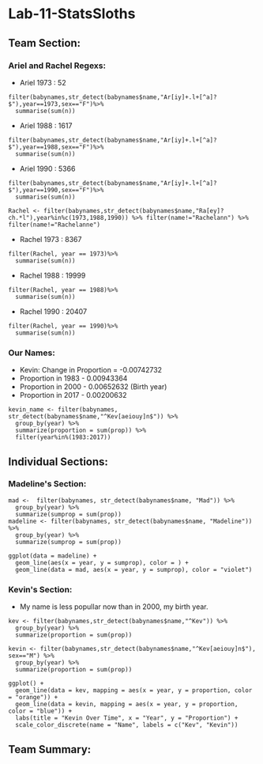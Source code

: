 # Lab-11-StatsSloths

## Team Section:
### Ariel and Rachel Regexs:
* Ariel 1973 : 52
```{r}
filter(babynames,str_detect(babynames$name,"Ar[iy]+.l+[^a]?$"),year==1973,sex=="F")%>%
  summarise(sum(n))
```
* Ariel 1988 : 1617
```{r}
filter(babynames,str_detect(babynames$name,"Ar[iy]+.l+[^a]?$"),year==1988,sex=="F")%>%
  summarise(sum(n))
```
* Ariel 1990 : 5366
```{r}
filter(babynames,str_detect(babynames$name,"Ar[iy]+.l+[^a]?$"),year==1990,sex=="F")%>%
  summarise(sum(n))
```
```{r}
Rachel <- filter(babynames,str_detect(babynames$name,"Ra[ey]?ch.*l"),year%in%c(1973,1988,1990)) %>% filter(name!="Rachelann") %>% filter(name!="Rachelanne")
```
* Rachel 1973 : 8367
```{r}
filter(Rachel, year == 1973)%>%
  summarise(sum(n))
```
* Rachel 1988 : 19999
```{r}
filter(Rachel, year == 1988)%>%
  summarise(sum(n))
```
* Rachel 1990 : 20407
```{r}
filter(Rachel, year == 1990)%>%
  summarise(sum(n))
```
### Our Names:
* Kevin: Change in Proportion = -0.00742732
* Proportion in 1983 - 0.00943364
* Proportion in 2000 - 0.00652632 (Birth year)
* Proportion in 2017 - 0.00200632
```{r}
kevin_name <- filter(babynames, str_detect(babynames$name,"^Kev[aeiouy]n$")) %>%
  group_by(year) %>%
  summarize(proportion = sum(prop)) %>%
  filter(year%in%(1983:2017))
```


## Individual Sections:
### Madeline's Section:
```{r}
mad <-  filter(babynames, str_detect(babynames$name, "Mad")) %>%
  group_by(year) %>%
  summarize(sumprop = sum(prop))
madeline <- filter(babynames, str_detect(babynames$name, "Madeline")) %>%
  group_by(year) %>%
  summarize(sumprop = sum(prop))

ggplot(data = madeline) +
  geom_line(aes(x = year, y = sumprop), color = ) +
  geom_line(data = mad, aes(x = year, y = sumprop), color = "violet")
```

### Kevin's Section:
* My name is less popullar now than in 2000, my birth year.
```{r}
kev <- filter(babynames,str_detect(babynames$name,"^Kev")) %>%
  group_by(year) %>%
  summarize(proportion = sum(prop))

kevin <- filter(babynames,str_detect(babynames$name,"^Kev[aeiouy]n$"), sex=="M") %>%
  group_by(year) %>%
  summarize(proportion = sum(prop))

ggplot() +
  geom_line(data = kev, mapping = aes(x = year, y = proportion, color = "orange")) +
  geom_line(data = kevin, mapping = aes(x = year, y = proportion, color = "blue")) +
  labs(title = "Kevin Over Time", x = "Year", y = "Proportion") +
  scale_color_discrete(name = "Name", labels = c("Kev", "Kevin"))
 ```

## Team Summary:
